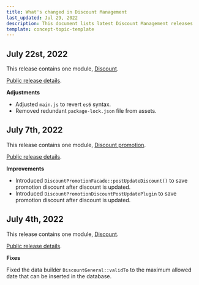 ```yaml
---
title: What's changed in Discount Management
last_updated: Jul 29, 2022
description: This document lists latest Discount Management releases
template: concept-topic-template
---
```



## July 22st, 2022

This release contains one module, [Discount](https://github.com/spryker/discount/releases/tag/9.27.2).

[Public release details](https://api.release.spryker.com/release-group/4173).


**Adjustments**

* Adjusted `main.js` to revert `es6` syntax.
* Removed redundant `package-lock.json` file from assets.


## July 7th, 2022

This release contains one module, [Discount promotion](https://github.com/spryker/discount-promotion/releases/tag/4.8.0).

[Public release details](https://api.release.spryker.com/release-group/4232).

**Improvements**

* Introduced `DiscountPromotionFacade::postUpdateDiscount()` to save promotion discount after discount is updated.
* Introduced `DiscountPromotionDiscountPostUpdatePlugin` to save promotion discount after discount is updated.


## July 4th, 2022

This release contains one module, [Discount](https://github.com/spryker/discount/releases/tag/9.27.1).

[Public release details](https://api.release.spryker.com/release-group/4245).

**Fixes**

Fixed the data builder `DiscountGeneral::validTo` to the maximum allowed date that can be inserted in the database.
